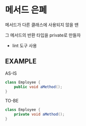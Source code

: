 # 메서드 은폐

메서드가 다른 클래스에 사용되지 않을 땐

그 메서드의 반환 타입을 private로 만들자

- lint 도구 사용

## EXAMPLE

AS-IS

```java
class Employee {
    public void aMethod();
}
```

TO-BE

```java
class Employee {
    private void aMethod();
}
```
